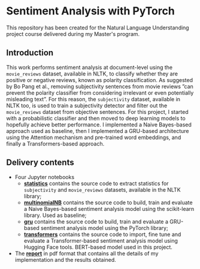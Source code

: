 # Sentiment Analysis with PyTorch
This repository has been created for the Natural Language Understanding project course delivered during my Master's program.

## Introduction
This work performs sentiment analysis at document-level using the ``movie_reviews`` dataset, available in NLTK, to classify whether they are positive or negative reviews, known as polarity classification. As suggested by Bo Pang et al., removing subjectivity sentences from movie reviews ”can prevent the polarity classifier from considering irrelevant or even potentially misleading text”. For this reason, the ``subjectivity`` dataset, available in NLTK too, is used to train a subjectivity detector and filter out the ``movie_reviews`` dataset from objective sentences. For this project, I started with a probabilistic classifier and then moved to deep learning models to hopefully achieve better performance. I implemented a Naive Bayes-based approach used as baseline, then I implemented a GRU-based architecture using the Attention mechanism and pre-trained word embeddings, and finally a Transformers-based approach.

## Delivery contents
- Four Jupyter notebooks
  - [**statistics**](statistics.ipynb) contains the source code to extract statistics for ``subjectivity`` and ``movie_reviews`` datasets, available in the NLTK library;
  - [**multinomialNB**](multinomialNB.ipynb) contains the source code to build, train and evaluate a Naive Bayes-based sentiment analysis model using the scikit-learn library. Used as baseline;
  - [**gru**](gru.ipynb) contains the source code to build, train and evaluate a GRU-based sentiment analysis model using the PyTorch library;
  - [**transformers**](transformer.ipynb) contains the source code to import, fine tune and evaluate a Transformer-based sentiment analysis model using Hugging Face tools. BERT-based model used in this project.
- The [**report**](report.pdf) in pdf format that contains all the details of my implementation and the results obtained.